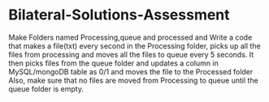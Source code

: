 # Bilateral-Solutions-Assessment
Make Folders named Processing,queue and processed and Write a code that makes a file(txt) every second in the Processing folder, picks up all the files from processing and moves all the files to queue every 5 seconds. It then picks files from the queue folder and updates a column in MySQL/mongoDB table as 0/1 and moves the file to the Processed folder Also, make sure that no files are moved from Processing to queue until the queue folder is empty.
